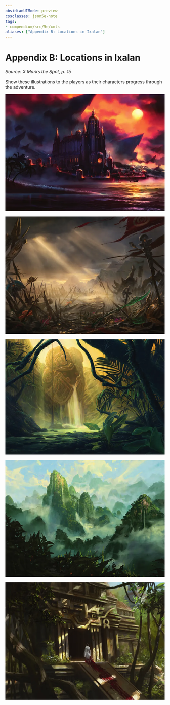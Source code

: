 ```yaml
---
obsidianUIMode: preview
cssclasses: json5e-note
tags:
- compendium/src/5e/xmts
aliases: ["Appendix B: Locations in Ixalan"]
---
```

# Appendix B: Locations in Ixalan
*Source: X Marks the Spot, p. 15* 

Show these illustrations to the players as their characters progress through the adventure.

![Conqueror's Foothold](https://raw.githubusercontent.com/5etools-mirror-3/5etools-img/main/adventure/XMtS/conquerors%20foothold.webp#center)

![Field of Ruin](https://raw.githubusercontent.com/5etools-mirror-3/5etools-img/main/adventure/XMtS/field%20of%20ruin.webp#center)

![Primal Wellspring](https://raw.githubusercontent.com/5etools-mirror-3/5etools-img/main/adventure/XMtS/primal%20wellspring.webp#center)

![Unclaimed Territory](https://raw.githubusercontent.com/5etools-mirror-3/5etools-img/main/adventure/XMtS/unclaimed%20territory.webp#center)

![Temple of Aclazotz](https://raw.githubusercontent.com/5etools-mirror-3/5etools-img/main/adventure/XMtS/temple%20of%20aclazotz.webp#center)